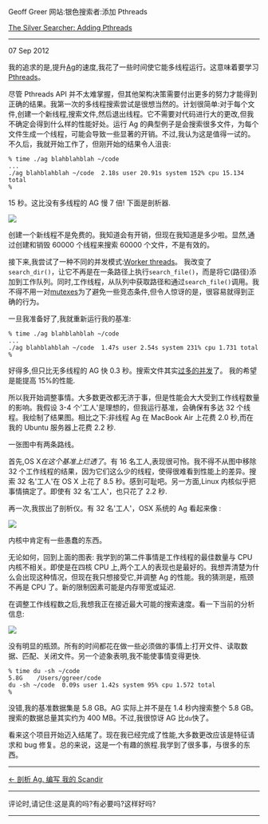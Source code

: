 Geoff Greer 网站:银色搜索者:添加 Pthreads

[The Silver Searcher: Adding Pthreads](http:Geoff.Greer.fm/2012/09/07/the-silver-searcher-adding-pthreads/)

---

07 Sep 2012

我的追求的是,提升[Ag](https://github.com/ggreer/the_silver_searcher/)的速度,我花了一些时间使它能多线程运行。这意味着要学习[Pthreads](http://en.wikipedia.org/wiki/POSIX_Threads)。

尽管 Pthreads API 并不太难掌握，但其他架构决策需要付出更多的努力才能得到正确的结果。我第一次的多线程搜索尝试是很想当然的。计划很简单:对于每个文件,创建一个新线程,搜索文件,然后退出线程。它不需要对代码进行大的更改,但我不确定会得到什么样的性能好处。运行 Ag 的典型例子是会搜索很多文件，为每个文件生成一个线程，可能会导致一些显著的开销。不过,我认为这是值得一试的。不久后，我就开始工作了，但刚开始的结果令人沮丧:

```text
% time ./ag blahblahblah ~/code
...
./ag blahblahblah ~/code  2.18s user 20.91s system 152% cpu 15.134 total
%
```

15 秒。这比没有多线程的 AG 慢 7 倍! 下面是剖析器.

[![](https://geoff.greer.fm/images/ag_profile_thread_per_file.png)](https://geoff.greer.fm/images/ag_profile_thread_per_file.png)

创建一个新线程不是免费的。我知道会有开销，但现在我知道是多少啦。显然,通过创建和销毁 60000 个线程来搜索 60000 个文件，不是有效的。

接下来,我尝试了一种不同的并发模式:[Worker threads](http://en.wikipedia.org/wiki/Thread_pool_pattern)。 我改变了`search_dir()`，让它不再是在一条路径上执行`search_file()`，而是将它(路径)添加到工作队列。同时,工作线程，从队列中获取路径和通过`search_file()`调用。我不得不用一对[mutexes](http://en.wikipedia.org/wiki/Lock_%28computer_science%29)为了避免一些竞态条件,但令人惊讶的是，很容易就得到正确的行为。

一旦我准备好了,我就重新运行我的基准:

```text
% time ./ag blahblahblah ~/code
...
./ag blahblahblah ~/code  1.47s user 2.54s system 231% cpu 1.731 total
%
```

好得多,但只比无多线程的 AG 快 0.3 秒。搜索文件其实[过多的并发](http://en.wikipedia.org/wiki/Embarrassingly_parallel)了。 我的希望是能提高 15%的性能.

所以我开始调整事情。大多数更改都无济于事，但是性能会大大受到工作线程数量的影响。我假设 3-4 个'工人'是理想的，但我运行基准，会确保有多达 32 个线程。我绘制了结果图。相比之下:非线程 Ag 在 MacBook Air 上花费 2.0 秒,而在我的 Ubuntu 服务器上花费 2.2 秒.

一张图中有两条路线。

首先,OS X*在这个基准上烂透了*。有 16 名工人,表现很可怜。我不得不从图中移除 32 个工作线程的结果，因为它们这么少的线程，使得很难看到性能上的差异。搜索 32 名'工人'在 OS X 上花了 8.5 秒。感到可耻吧。另一方面,Linux 内核似乎把事情搞定了。即使有 32 名'工人'，也只花了 2.2 秒.

再一次,我拔出了剖析仪。有 32 名'工人'，OSX 系统的 Ag 看起来像 :

[![](https://geoff.greer.fm/images/ag_profile_os_x_32_threads.png)](https://geoff.greer.fm/images/ag_profile_os_x_32_threads.png)

内核中肯定有一些愚蠢的东西。

无论如何，回到上面的图表: 我学到的第二件事情是工作线程的最佳数量与 CPU 内核不相关。即使是在四核 CPU 上,两个工人的表现也是最好的。我想弄清楚为什么会出现这种情况，但现在我只想接受它,并调整 Ag 的性能。我的猜测是，瓶颈不再是 CPU 了。新的限制因素可能是内存带宽或延迟.

在调整工作线程数之后,我想我正在接近最大可能的搜索速度。看一下当前的分析信息:

[![](https://geoff.greer.fm/images/ag_profile_thread_workers.png)](https://geoff.greer.fm/images/ag_profile_thread_workers.png)

没有明显的瓶颈。所有的时间都花在做一些必须做的事情上:打开文件、读取数据、匹配、关闭文件。另一个迹象表明,我不能使事情变得更快.

```text
% time du -sh ~/code
5.8G	/Users/ggreer/code
du -sh ~/code  0.09s user 1.42s system 95% cpu 1.572 total
%
```

没错,我的基准数据集是 5.8 GB。AG 实际上并不是在 1.4 秒内搜索整个 5.8 GB。搜索的数据总量其实约为 400 MB。不过,我很惊讶 AG 比`du`快了。

看来这个项目开始迈入结尾了。现在我已经完成了性能,大多数更改应该是特征请求和 bug 修复。总的来说，这是一个有趣的旅程.我学到了很多事，与很多的东西。

---

[← 剖析 Ag. 编写 我的 Scandir](profiling-ag-writing-my-own-scandir.zh.md)

---

评论时,请记住:这是真的吗?有必要吗?这样好吗?

---
